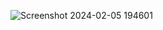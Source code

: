 ![Screenshot 2024-02-05 194601](https://github.com/kongarasan/E-Commerce-Website/assets/117347101/5600e14c-749e-48de-b039-9ae03c9a1dbd)
